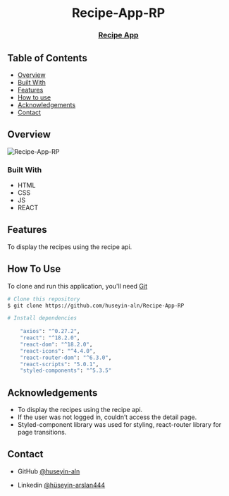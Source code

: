 <h1 align="center">Recipe-App-RP</h1>

<div align="center">
  <h3>
    <a href="https://recipeapp-rp.netlify.app/">
      Recipe App
    </a>
 
  </h3>
</div>


<!-- TABLE OF CONTENTS -->

## Table of Contents

- [Overview](#overview)
- [Built With](#built-with)
- [Features](#features)
- [How to use](#how-to-use)
- [Acknowledgements](#acknowledgements)
- [Contact](#contact)

<!-- OVERVIEW -->

## Overview

![Recipe-App-RP](https://user-images.githubusercontent.com/101873227/201471645-256d5e11-e9c1-4063-b4a9-f8a3182c576f.gif)


### Built With

- HTML
- CSS
- JS
- REACT

## Features

To display the recipes using the recipe api.

## How To Use

To clone and run this application, you'll need [Git](https://git-scm.com) 
```bash
# Clone this repository
$ git clone https://github.com/huseyin-aln/Recipe-App-RP

# Install dependencies
  
    "axios": "^0.27.2",
    "react": "^18.2.0",
    "react-dom": "^18.2.0",
    "react-icons": "^4.4.0",
    "react-router-dom": "^6.3.0",
    "react-scripts": "5.0.1",
    "styled-components": "^5.3.5"
```

## Acknowledgements
- To display the recipes using the recipe api. 
- If the user was not logged in, couldn’t access the detail page. 
- Styled-component library was used for styling, react-router library for page transitions.

## Contact

- GitHub [@huseyin-aln](https://{github.com/huseyin-aln})

- Linkedin [@hüseyin-arslan444](https://{linkedin.com/hüseyin-arslan444})
